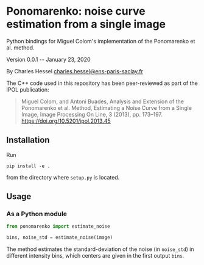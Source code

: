 # Ponomarenko: noise curve estimation from a single image

Python bindings for Miguel Colom's implementation of the Ponomarenko et al.
method.

Version 0.0.1 -- January 23, 2020

By Charles Hessel <charles.hessel@ens-paris-saclay.fr>

The C++ code used in this repository has been peer-reviewed as part of the IPOL
publication:
> Miguel Colom, and Antoni Buades, Analysis and Extension of the Ponomarenko et
  al. Method, Estimating a Noise Curve from a Single Image, Image Processing On
  Line, 3 (2013), pp. 173–197. https://doi.org/10.5201/ipol.2013.45


## Installation

Run
```
pip install -e .
```
from the directory where `setup.py` is located.


## Usage


### As a Python module

```python
from ponomarenko import estimate_noise

bins, noise_std = estimate_noise(image)
```

The method estimates the standard-deviation of the noise (in `noise_std`) in
different intensity bins, which centers are given in the first output `bins`.

